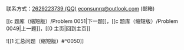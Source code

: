 联系方式：<a href="https://qm.qq.com/q/iA1sKuakak">2629223739 (QQ)</a> <a href="mailto:econsunrq@outlook.com">econsunrq@outlook.com (邮箱)</a>

[[c 题库（缩短版）/Problem 0051|下一题]]，[[c 题库（缩短版）/Problem 0049|上一题]]，[[0 主页|回到主页]]

![[1 汇总问题（缩短版）#^0050]]